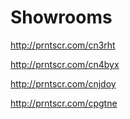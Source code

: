 # Showrooms

http://prntscr.com/cn3rht

http://prntscr.com/cn4byx

http://prntscr.com/cnjdoy

http://prntscr.com/cpgtne